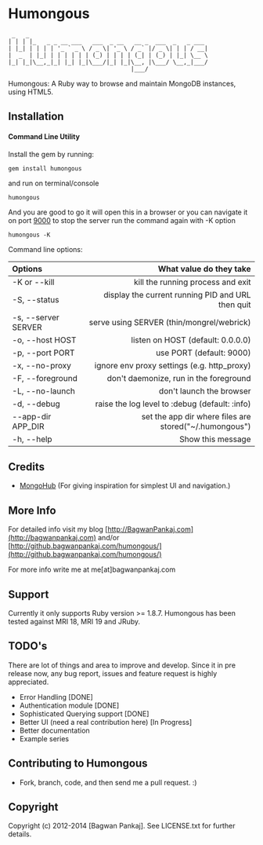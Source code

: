 # Humongous

     _   _                                                   
    | | | |_   _ _ __ ___   ___  _ __   __ _  ___  _   _ ___ 
    | |_| | | | | '_ ` _ \ / _ \| '_ \ / _` |/ _ \| | | / __|
    |  _  | |_| | | | | | | (_) | | | | (_| | (_) | |_| \__ \
    |_| |_|\__,_|_| |_| |_|\___/|_| |_|\__, |\___/ \__,_|___/
                                       |___/                 



Humongous: A Ruby way to browse and maintain MongoDB instances, using HTML5.

## Installation

#### Command Line Utility

Install the gem by running:

    gem install humongous

and run on terminal/console

    humongous

And you are good to go it will open this in a browser or you can navigate it on port [9000](http://0.0.0.0:9000)
to stop the server run the command again with -K option

    humongous -K

Command line options:

| **Options**           | **What value do they take**                                         |
|:----------------------|--------------------------------------------------------------------:|
| -K or --kill          | kill the running process and exit                                   |
| -S, --status          | display the current running PID and URL then quit                   |
| -s, --server SERVER   | serve using SERVER (thin/mongrel/webrick)                           |
| -o, --host HOST       | listen on HOST (default: 0.0.0.0)                                   |
| -p, --port PORT       | use PORT (default: 9000)                                            |
| -x, --no-proxy        | ignore env proxy settings (e.g. http_proxy)                         |
| -F, --foreground      | don't daemonize, run in the foreground                              |
| -L, --no-launch       | don't launch the browser                                            |
| -d, --debug           | raise the log level to :debug (default: :info)                      |
| --app-dir APP_DIR     | set the app dir where files are stored("~/.humongous")              |
| -h, --help            | Show this message                                                   |


## Credits

* [MongoHub](http://mongohub.todayclose.com/) (For giving inspiration for simplest UI and navigation.)

## More Info

For detailed info visit my blog [http://BagwanPankaj.com](http://bagwanpankaj.com) and/or [http://github.bagwanpankaj.com/humongous/](http://github.bagwanpankaj.com/humongous/)

For more info write me at me[at]bagwanpankaj.com

## Support

Currently it only supports Ruby version >= 1.8.7. Humongous has been tested against MRI 18, MRI 19 and JRuby.

## TODO's

There are lot of things and area to improve and develop. Since it in pre release now, any bug report, issues and feature request is highly appreciated.

* Error Handling [DONE]
* Authentication module [DONE]
* Sophisticated Querying support [DONE]
* Better UI (need a real contribution here) [In Progress]
* Better documentation
* Example series

## Contributing to Humongous
 
* Fork, branch, code, and then send me a pull request. :)

## Copyright

Copyright (c) 2012-2014 [Bagwan Pankaj]. See LICENSE.txt for further details.

